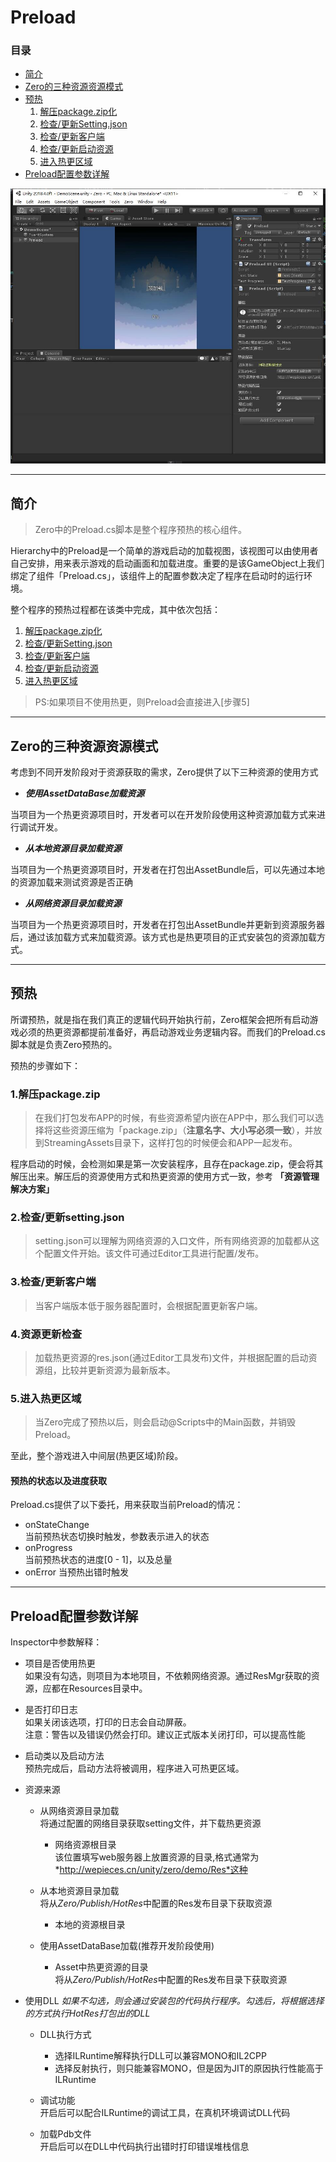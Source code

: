 # Preload

### 目录
- [简介](#简介)
- [Zero的三种资源资源模式](#Zero的三种资源资源模式)
- [预热](#预热)
    1. [解压package.zip化](#1.解压package.zip)
    2. [检查/更新Setting.json](#2.检查/更新setting.json)
    3. [检查/更新客户端](#3.检查/更新客户端)
    4. [检查/更新启动资源](#4.检查/更新启动资源)
    5. [进入热更区域](#5.进入热更区域)
- [Preload配置参数详解](#Preload配置参数详解)

![](Imgs/preload_inspector.jpg)

---

## 简介

> Zero中的Preload.cs脚本是整个程序预热的核心组件。

Hierarchy中的Preload是一个简单的游戏启动的加载视图，该视图可以由使用者自己安排，用来表示游戏的启动画面和加载进度。重要的是该GameObject上我们绑定了组件「Preload.cs」，该组件上的配置参数决定了程序在启动时的运行环境。

整个程序的预热过程都在该类中完成，其中依次包括：

1. [解压package.zip化](#1.解压package.zip)
2. [检查/更新Setting.json](#2.检查/更新setting.json)
3. [检查/更新客户端](#3.检查/更新客户端)
4. [检查/更新启动资源](#4.检查/更新启动资源)
5. [进入热更区域](#5.进入热更区域)

>PS:如果项目不使用热更，则Preload会直接进入[步骤5]

---

## Zero的三种资源资源模式

考虑到不同开发阶段对于资源获取的需求，Zero提供了以下三种资源的使用方式

- ***使用AssetDataBase加载资源***

当项目为一个热更资源项目时，开发者可以在开发阶段使用这种资源加载方式来进行调试开发。

- ***从本地资源目录加载资源***

当项目为一个热更资源项目时，开发者在打包出AssetBundle后，可以先通过本地的资源加载来测试资源是否正确

- ***从网络资源目录加载资源***

当项目为一个热更资源项目时，开发者在打包出AssetBundle并更新到资源服务器后，通过该加载方式来加载资源。该方式也是热更项目的正式安装包的资源加载方式。

---

## 预热
所谓预热，就是指在我们真正的逻辑代码开始执行前，Zero框架会把所有启动游戏必须的热更资源都提前准备好，再启动游戏业务逻辑内容。而我们的Preload.cs脚本就是负责Zero预热的。

预热的步骤如下：

### 1.解压package.zip
>在我们打包发布APP的时候，有些资源希望内嵌在APP中，那么我们可以选择将这些资源压缩为「package.zip」（**注意名字、大小写必须一致**），并放到StreamingAssets目录下，这样打包的时候便会和APP一起发布。

程序启动的时候，会检测如果是第一次安装程序，且存在package.zip，便会将其解压出来。解压后的资源使用方式和热更资源的使用方式一致，参考 **「资源管理解决方案」**

### 2.检查/更新setting.json
>setting.json可以理解为网络资源的入口文件，所有网络资源的加载都从这个配置文件开始。该文件可通过Editor工具进行配置/发布。

### 3.检查/更新客户端
>当客户端版本低于服务器配置时，会根据配置更新客户端。

### 4.资源更新检查
>加载热更资源的res.json(通过Editor工具发布)文件，并根据配置的启动资源组，比较并更新资源为最新版本。

### 5.进入热更区域
>当Zero完成了预热以后，则会启动@Scripts中的Main函数，并销毁Preload。

至此，整个游戏进入中间层(热更区域)阶段。

#### 预热的状态以及进度获取

Preload.cs提供了以下委托，用来获取当前Preload的情况：
- onStateChange  
当前预热状态切换时触发，参数表示进入的状态
- onProgress  
当前预热状态的进度[0 - 1]，以及总量
- onError
当预热出错时触发
---

## Preload配置参数详解
Inspector中参数解释：

- 项目是否使用热更  
如果没有勾选，则项目为本地项目，不依赖网络资源。通过ResMgr获取的资源，应都在Resources目录中。  

- 是否打印日志  
如果关闭该选项，打印的日志会自动屏蔽。  
注意：警告以及错误仍然会打印。建议正式版本关闭打印，可以提高性能

- 启动类以及启动方法  
预热完成后，启动方法将被调用，程序进入可热更区域。

- 资源来源

    - 从网络资源目录加载<br>将通过配置的网络目录获取setting文件，并下载热更资源

        - 网络资源根目录<br>该位置填写web服务器上放置资源的目录,格式通常为*http://wepieces.cn/unity/zero/demo/Res*这种

    - 从本地资源目录加载<br>将从*Zero/Publish/HotRes*中配置的Res发布目录下获取资源

        - 本地的资源根目录

    - 使用AssetDataBase加载(推荐开发阶段使用)

        - Asset中热更资源的目录<br>将从*Zero/Publish/HotRes*中配置的Res发布目录下获取资源

- 使用DLL *如果不勾选，则会通过安装包的代码执行程序。勾选后，将根据选择的方式执行HotRes打包出的DLL*

    - DLL执行方式
        - 选择ILRuntime解释执行DLL可以兼容MONO和IL2CPP
        - 选择反射执行，则只能兼容MONO，但是因为JIT的原因执行性能高于ILRuntime

    - 调试功能<br>开启后可以配合ILRuntime的调试工具，在真机环境调试DLL代码      

    - 加载Pdb文件<br>开启后可以在DLL中代码执行出错时打印错误堆栈信息
        
    
    
    